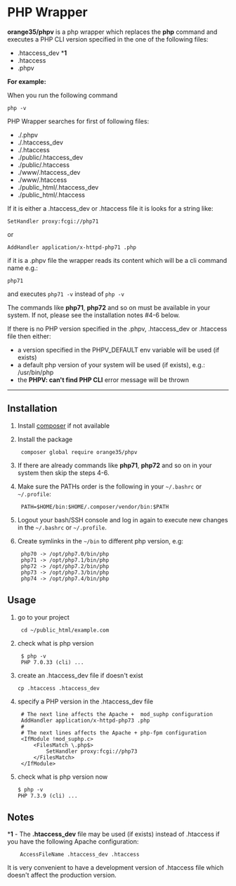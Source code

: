 # PHP Wrapper

**orange35/phpv** is a php wrapper which replaces the **php** command and executes a PHP CLI version specified in the one of the following files:

- .htaccess_dev ***1**
- .htaccess
- .phpv

**For example:**

When you run the following command
    
    php -v

PHP Wrapper searches for first of following files:

- ./.phpv
- ./.htaccess_dev
- ./.htaccess
- ./public/.htaccess_dev
- ./public/.htaccess
- ./www/.htaccess_dev
- ./www/.htaccess
- ./public_html/.htaccess_dev
- ./public_html/.htaccess

If it is either a .htaccess_dev or .htaccess file it is looks for a string like:

    SetHandler proxy:fcgi://php71

or
    
    AddHandler application/x-httpd-php71 .php
    
if it is a .phpv file the wrapper reads its content which will be a cli command name e.g.:

    php71
    
and executes `php71 -v` instead of `php -v`

The commands like **php71**, **php72** and so on must be available in your system. If not, please see the installation notes #4-6 below.

If there is no PHP version specified in the .phpv, .htaccess_dev or .htaccess file then either:
- a version specified in the PHPV_DEFAULT env variable will be used (if exists)
- a default php version of your system will be used (if exists), e.g.: /usr/bin/php
- the **PHPV: can't find PHP CLI** error message will be thrown

----
## Installation

1. Install [composer](https://getcomposer.org/download/) if not available

2. Install the package

        composer global require orange35/phpv

3. If there are already commands like **php71**, **php72** and so on in your system then skip the steps 4-6. 

4. Make sure the PATHs order is the following in your `~/.bashrc` or `~/.profile`:

        PATH=$HOME/bin:$HOME/.composer/vendor/bin:$PATH

5. Logout your bash/SSH console and log in again to execute new changes in the `~/.bashrc` or `~/.profile`.

6. Create symlinks in the `~/bin` to different php version, e.g:

        php70 -> /opt/php7.0/bin/php
        php71 -> /opt/php7.1/bin/php
        php72 -> /opt/php7.2/bin/php
        php73 -> /opt/php7.3/bin/php
        php74 -> /opt/php7.4/bin/php

## Usage

1. go to your project
    
        cd ~/public_html/example.com
        
2. check what is php version
    
        $ php -v
        PHP 7.0.33 (cli) ...
    
2.  create an .htaccess_dev file if doesn't exist

        cp .htaccess .htaccess_dev
            
3. specify a PHP version in the .htaccess_dev file 

        # The next line affects the Apache +  mod_suphp configuration 
        AddHandler application/x-httpd-php73 .php
        #
        # The next lines affects the Apache + php-fpm configuration
        <IfModule !mod_suphp.c>
            <FilesMatch \.php$>
                SetHandler proxy:fcgi://php73
            </FilesMatch>
        </IfModule>
    
4.  check what is php version now

        $ php -v
        PHP 7.3.9 (cli) ...

## Notes
***1** - The **.htaccess_dev** file may be used (if exists) instead of .htaccess if you have the following Apache configuration:
    
        AccessFileName .htaccess_dev .htaccess
It is very convenient to have a development version of .htaccess file which doesn't affect the production version.
